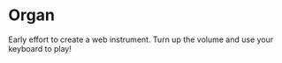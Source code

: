 # Organ

Early effort to create a web instrument. Turn up the volume and use your keyboard to play!
